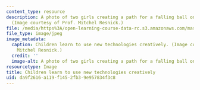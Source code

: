 ```yaml
---
content_type: resource
description: A photo of two girls creating a path for a falling ball on a peg board.
  (Image courtesy of Prof. Mitchel Resnick.)
file: /media/https%3A/open-learning-course-data-rc.s3.amazonaws.com/mas-712-how-to-learn-almost-anything-spring-2001/da9f2616a119f1452fb39e957834f3c8_mas-712s01.jpg
file_type: image/jpeg
image_metadata:
  caption: Children learn to use new technologies creatively. (Image courtesy of Prof.
    Mitchel Resnick.)
  credit: ''
  image-alt: A photo of two girls creating a path for a falling ball on a peg board.
resourcetype: Image
title: Children learn to use new technologies creatively
uid: da9f2616-a119-f145-2fb3-9e957834f3c8
---
```

